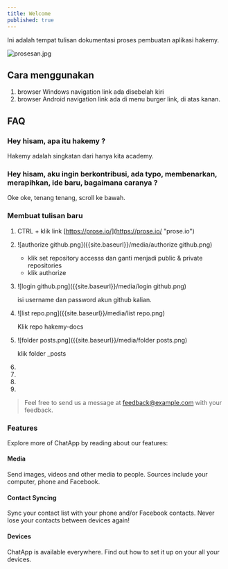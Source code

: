 ```yaml
---
title: Welcome
published: true
---
```


Ini adalah tempat tulisan dokumentasi proses pembuatan aplikasi hakemy.

![prosesan.jpg]({{site.baseurl}}/media/prosesan.jpg)

## Cara menggunakan

1. browser Windows navigation link ada disebelah kiri
2. browser Android navigation link ada di menu burger link, di atas kanan.

## FAQ

### Hey hisam, apa itu hakemy ?

Hakemy adalah singkatan dari hanya kita academy.

### Hey hisam, aku ingin berkontribusi, ada typo, membenarkan, merapihkan, ide baru, bagaimana caranya ?

Oke oke, tenang tenang, scroll ke bawah.

### Membuat tulisan baru

1. CTRL + klik link [https://prose.io/](https://prose.io/ "prose.io")

2. ![authorize github.png]({{site.baseurl}}/media/authorize github.png)
	
    - klik set repository accesss dan ganti menjadi public & private repositories
    - klik authorize
    
3. ![login github.png]({{site.baseurl}}/media/login github.png)
	
    isi username dan password akun github kalian.
    
4. ![list repo.png]({{site.baseurl}}/media/list repo.png)
	
    Klik repo hakemy-docs

5. ![folder posts.png]({{site.baseurl}}/media/folder posts.png)
	
    klik folder _posts

6.

7.

8.

9.
    


> Feel free to send us a message at [feedback@example.com](mailto:feedback@example.com) with your feedback.

### Features

Explore more of ChatApp by reading about our features:

#### Media

Send images, videos and other media to people. Sources include your computer, phone and Facebook.

#### Contact Syncing

Sync your contact list with your phone and/or Facebook contacts. Never lose your contacts between devices again!

#### Devices

ChatApp is available everywhere. Find out how to set it up on your all your devices.
